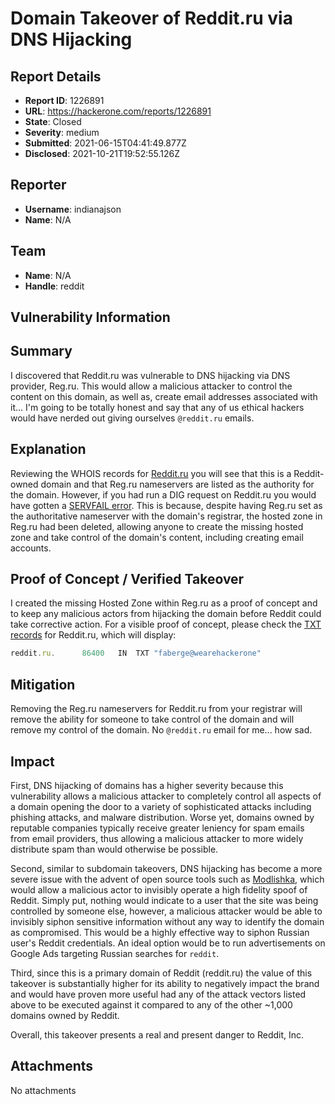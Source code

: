 # Domain Takeover of Reddit.ru via DNS Hijacking

## Report Details
- **Report ID**: 1226891
- **URL**: https://hackerone.com/reports/1226891
- **State**: Closed
- **Severity**: medium
- **Submitted**: 2021-06-15T04:41:49.877Z
- **Disclosed**: 2021-10-21T19:52:55.126Z

## Reporter
- **Username**: indianajson
- **Name**: N/A

## Team
- **Name**: N/A
- **Handle**: reddit

## Vulnerability Information
## Summary

I discovered that Reddit.ru  was vulnerable to DNS hijacking via DNS provider, Reg.ru. This would allow a malicious attacker to control the content on this domain, as well as, create email addresses associated with it... I'm going to be totally honest and say that any of us ethical hackers would have nerded out giving ourselves `@reddit.ru` emails. 

## Explanation

Reviewing the WHOIS records for [Reddit.ru](https://www.whois.com/whois/Reddit.ru) you will see that this is a Reddit-owned domain and that Reg.ru nameservers are listed as the authority for the domain. However, if you had run a DIG request on Reddit.ru you would have gotten a [SERVFAIL error](https://toolbox.googleapps.com/apps/dig/#A/Reddit.ru). This is because, despite having Reg.ru set as the authoritative nameserver with the domain's registrar, the hosted zone in Reg.ru had been deleted, allowing anyone to create the missing hosted zone and take control of the domain's content, including creating email accounts.

## Proof of Concept / Verified Takeover

I created the missing Hosted Zone within Reg.ru as a proof of concept and to keep any malicious actors from hijacking the domain before Reddit could take corrective action. For a visible proof of concept, please check the [TXT records](https://toolbox.googleapps.com/apps/dig/#TXT/Reddit.ru) for Reddit.ru, which will display:

```javascript
reddit.ru.		86400	IN	TXT	"faberge@wearehackerone"
```

## Mitigation

Removing the Reg.ru nameservers for Reddit.ru from your registrar will remove the ability for someone to take control of the domain and will remove my control of the domain. No `@reddit.ru` email for me... how sad.

## Impact

First, DNS hijacking of domains has a higher severity because this vulnerability allows a malicious attacker to completely control all aspects of a domain opening the door to a variety of sophisticated attacks including phishing attacks, and malware distribution. Worse yet, domains owned by reputable companies typically receive greater leniency for spam emails from email providers, thus allowing a malicious attacker to more widely distribute spam than would otherwise be possible.

Second, similar to subdomain takeovers, DNS hijacking has become a more severe issue with the advent of open source tools such as [Modlishka](https://github.com/drk1wi/Modlishka), which would allow a malicious actor to invisibly operate a high fidelity spoof of Reddit. Simply put, nothing would indicate to a user that the site was being controlled by someone else, however, a malicious attacker would be able to invisibly siphon sensitive information without any way to identify the domain as compromised. This would be a highly effective way to siphon Russian user's Reddit credentials.  An ideal option would be to run advertisements on Google Ads targeting  Russian searches for `reddit`. 

Third, since this is a primary domain of Reddit (reddit.ru) the value of this takeover is substantially higher for its ability to negatively impact the brand and would have proven more useful had any of the attack vectors listed above to be executed against it compared to any of the other ~1,000 domains owned by Reddit. 

Overall, this takeover presents a real and present danger to Reddit, Inc.

## Attachments
No attachments
